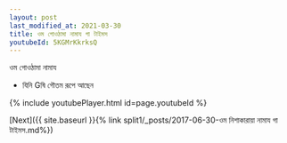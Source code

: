 ```yaml
---
layout: post
last_modified_at: 2021-03-30
title: ওম গোওঠামা নামায গা টাইমস
youtubeId: 5KGMrKkrksQ
---
```

 
 
 ওম গোওঠামা নামায  
 
 -  যিনি Gষি গৌতম রূপে আছেন 
 
  
 
  
 
 
 
 
 
 


{% include youtubePlayer.html id=page.youtubeId %}
 
[Next]({{ site.baseurl }}{% link  split1/_posts/2017-06-30-ওম নিশাকারায়া নামায গা টাইমস.md%})
 
